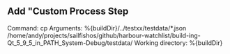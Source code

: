 ## Add "Custom Process Step

Command:           cp
Arguments:         %{buildDir}/../testxx/testdata/*.json /home/andy/projects/sailfishos/github/harbour-watchlist/build-ing-Qt_5_9_5_in_PATH_System-Debug/testdata/
Working directory: %{buildDir}
